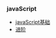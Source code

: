 ###  javaScript
- [javaScript基础](http://bonsaiden.github.io/JavaScript-Garden/zh/) 
- [进阶](https://dwqs.gitbooks.io/frontenddevhandbook/content/learning/static.html)